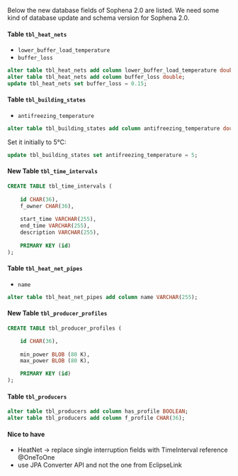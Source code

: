 Below the new database fields of Sophena 2.0 are listed. We need some kind of
database update and schema version for Sophena 2.0.

#### Table `tbl_heat_nets`

* `lower_buffer_load_temperature`
* `buffer_loss`

```sql
alter table tbl_heat_nets add column lower_buffer_load_temperature double;
alter table tbl_heat_nets add column buffer_loss double;
update tbl_heat_nets set buffer_loss = 0.15;
```

#### Table `tbl_building_states`

* `antifreezing_temperature`

```sql
alter table tbl_building_states add column antifreezing_temperature double;
```

Set it initially to 5°C:

```sql
update tbl_building_states set antifreezing_temperature = 5;
```

#### New Table `tbl_time_intervals`

```sql
CREATE TABLE tbl_time_intervals (
    
    id CHAR(36),
    f_owner CHAR(36),
    
    start_time VARCHAR(255),
    end_time VARCHAR(255),
    description VARCHAR(255),
    
    PRIMARY KEY (id)
);
```

#### Table `tbl_heat_net_pipes`

* `name`

```sql
alter table tbl_heat_net_pipes add column name VARCHAR(255);
```


#### New Table `tbl_producer_profiles`


```sql
CREATE TABLE tbl_producer_profiles (

    id CHAR(36),
    
    min_power BLOB (80 K),
    max_power BLOB (80 K),

    PRIMARY KEY (id)
);
```

#### Table `tbl_producers`

```sql
alter table tbl_producers add column has_profile BOOLEAN;
alter table tbl_producers add column f_profile CHAR(36);
```


#### Nice to have

* HeatNet -> replace single interruption fields with TimeInterval reference @OneToOne
* use JPA Converter API and not the one from EclipseLink
